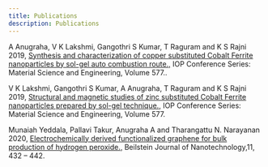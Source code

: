 ```yaml
---
title: Publications
description: Publications
---
```



A Anugraha, V K Lakshmi, Gangothri S Kumar, T Raguram and K S Rajni 2019, [Synthesis and characterization of copper substituted Cobalt Ferrite nanoparticles by sol-gel auto combustion route.,](https://iopscience.iop.org/article/10.1088/1757-899X/577/1/012059) IOP Conference Series: Material Science and Engineering, Volume 577..

 

V K Lakshmi, Gangothri S Kumar, A Anugraha,  T Raguram and K S Rajni 2019, [Structural and magnetic studies of zinc substituted Cobalt Ferrite nanoparticles prepared by sol-gel technique.,](https://iopscience.iop.org/article/10.1088/1757-899X/577/1/012068) IOP Conference Series: Material Science and Engineering, Volume 577.

 

Munaiah Yeddala, Pallavi Takur, Anugraha A and Tharangattu N. Narayanan 2020, [Electrochemically derived functionalized graphene for bulk production of hydrogen peroxide.,](https://www.beilstein-journals.org/bjnano/content/pdf/2190-4286-11-34.pdf) Beilstein Journal of Nanotechnology,11, 432 – 442.